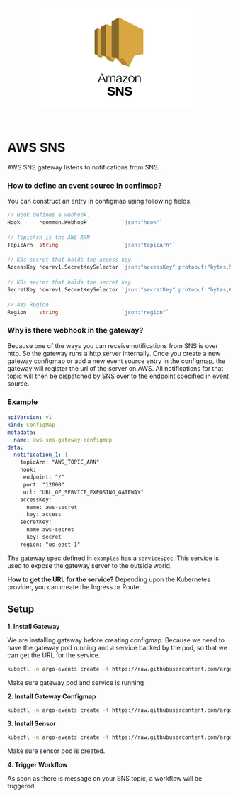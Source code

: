 <p align="center">
  <img src="https://github.com/argoproj/argo-events/blob/update-docs/docs/assets/sns.png?raw=true" alt="AWS SNS"/>
</p>

<br/>

# AWS SNS

AWS SNS gateway listens to notifications from SNS.

### How to define an event source in confimap?
You can construct an entry in configmap using following fields,

```go
// Hook defines a webhook.
Hook      *common.Webhook           `json:"hook"`

// TopicArn is the AWS ARN
TopicArn  string                    `json:"topicArn"`

// K8s secret that holds the access key
AccessKey *corev1.SecretKeySelector `json:"accessKey" protobuf:"bytes,5,opt,name=accessKey"`

// K8s secret that holds the secret key
SecretKey *corev1.SecretKeySelector `json:"secretKey" protobuf:"bytes,6,opt,name=secretKey"`

// AWS Region
Region    string                    `json:"region"`
```

### Why is there webhook in the gateway?
Because one of the ways you can receive notifications from SNS is over http. So the gateway runs a http server internally.
Once you create a new gateway configmap or add a new event source entry in the configmap, the gateway will register the url of the server on AWS.
All notifications for that topic will then be dispatched by SNS over to the endpoint specified in event source.

### Example

```yaml
apiVersion: v1
kind: ConfigMap
metadata:
  name: aws-sns-gateway-configmap
data:
  notification_1: |-
    topicArn: "AWS_TOPIC_ARN"
    hook:
     endpoint: "/"
     port: "12000"
     url: "URL_OF_SERVICE_EXPOSING_GATEWAY"
    accessKey:
      name: aws-secret
      key: access
    secretKey:
      name aws-secret
      key: secret
    region: "us-east-1"
```

The gateway spec defined in `examples` has a `serviceSpec`. This service is used to expose the gateway server to the outside world.

**How to get the URL for the service?**
Depending upon the Kubernetes provider, you can create the Ingress or Route. 

## Setup

**1. Install Gateway**

We are installing gateway before creating configmap. Because we need to have the gateway pod running and a service backed by the pod, so 
that we can get the URL for the service. 

```bash
kubectl -n argo-events create -f https://raw.githubusercontent.com/argoproj/argo-events/master/examples/gateways/aws-sns.yaml
```

Make sure gateway pod and service is running

**2. Install Gateway Configmap**

```bash
kubectl -n argo-events create -f https://raw.githubusercontent.com/argoproj/argo-events/master/examples/gateways/aws-sns-gateway-configmap.yaml
```

**3. Install Sensor**

```bash
kubectl -n argo-events create -f https://raw.githubusercontent.com/argoproj/argo-events/master/examples/sensors/aws-sns.yaml
```

Make sure sensor pod is created.

**4. Trigger Workflow**

As soon as there is message on your SNS topic, a workflow will be triggered.
 